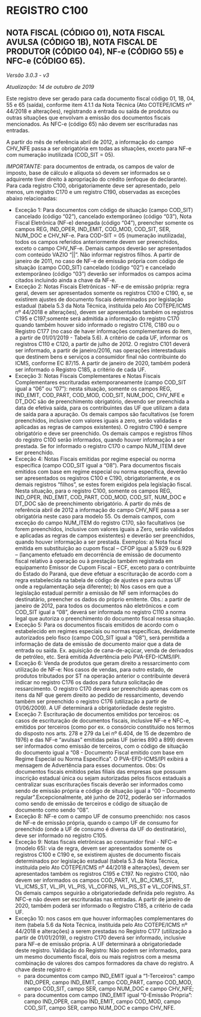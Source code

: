 # REGISTRO C100

## NOTA FISCAL (CÓDIGO 01), NOTA FISCAL AVULSA (CÓDIGO 1B), NOTA FISCAL DE PRODUTOR (CÓDIGO 04), NF-e (CÓDIGO 55) e NFC-e (CÓDIGO 65).

_Versão 3.0.3 - v3_

_Atualização: 14 de outubro de 2019_

Este registro deve ser gerado para cada documento fiscal código 01, 1B, 04, 55 e 65 (saída), conforme item 4.1.1 da Nota Técnica (Ato COTEPE/ICMS nº 44/2018 e alterações), registrando a entrada ou saída de produtos ou outras situações
que envolvam a emissão dos documentos fiscais mencionados. As NFC-e (código 65) não devem ser escrituradas nas
entradas.

A partir do mês de referência abril de 2012, a informação do campo CHV_NFE passa a ser obrigatória em todas as
situações, exceto para NF-e com numeração inutilizada (COD_SIT = 05).

*IMPORTANTE:* para documentos de entrada, os campos de valor de imposto, base de cálculo e alíquota só devem ser
informados se o adquirente tiver direito à apropriação do crédito (enfoque do declarante).
Para cada registro C100, obrigatoriamente deve ser apresentado, pelo menos, um registro C170 e um registro C190,
observadas as exceções abaixo relacionadas:

* Exceção 1: Para documentos com código de situação (campo COD_SIT) cancelado (código “02”), cancelado extemporâneo
(código “03”), Nota Fiscal Eletrônica (NF-e) denegada (código “04”), preencher somente os campos REG, IND_OPER,
IND_EMIT, COD_MOD, COD_SIT, SER, NUM_DOC e CHV_NF-e. Para COD-SIT = 05 (numeração inutilizada), todos os
campos referidos anteriormente devem ser preenchidos, exceto o campo CHV_NF-e. Demais campos deverão ser
apresentados com conteúdo VAZIO “||”. Não informar registros filhos. A partir de janeiro de 2011, no caso de NF-e de
emissão própria com código de situação (campo COD_SIT) cancelado (código “02”) e cancelado extemporâneo (código
“03”) deverão ser informados os campos acima citados incluindo ainda a chave da NF-e.
* Exceção 2: Notas Fiscais Eletrônicas - NF-e de emissão própria: regra geral, devem ser apresentados somente os registros
C100 e C190, e, se existirem ajustes de documento fiscais determinados por legislação estadual (tabela 5.3 da Nota Técnica,
instituída pelo Ato COTEPE/ICMS nº 44/2018 e alterações), devem ser apresentados também os registros C195 e
C197;somente será admitida a informação do registro C170 quando também houver sido informado o registro C176, C180
ou o Registro C177 (no caso de haver informações complementares do item, a partir de 01/01/2019 - Tabela 5.6). A critério
de cada UF, informar os registros C110 e C120, a partir de julho de 2012. O registro C101 deverá ser informado, a partir de
janeiro/2016, nas operações interestaduais que destinem bens e serviços a consumidor final não contribuinte do ICMS,
conforme EC 87/15. A partir de janeiro de 2020, também poderá ser informado o Registro C185, a critério de cada UF.
* Exceção 3: Notas Fiscais Complementares e Notas Fiscais Complementares escrituradas extemporaneamente (campo
COD_SIT igual a “06” ou “07”): nesta situação, somente os campos REG, IND_EMIT, COD_PART, COD_MOD,
COD_SIT, NUM_DOC, CHV_NFE e DT_DOC são de preenchimento obrigatório, devendo ser preenchida a data de efetiva
saída, para os contribuintes das UF que utilizam a data de saída para a apuração. Os demais campos são facultativos (se forem
preenchidos, inclusive com valores iguais a zero, serão validadas e aplicadas as regras de campos existentes). O registro C190
é sempre obrigatório e deve ser preenchido. Os demais campos e registros filhos do registro C100 serão informados, quando
houver informação a ser prestada. Se for informado o registro C170 o campo NUM_ITEM deve ser preenchido.
* Exceção 4: Notas Fiscais emitidas por regime especial ou norma específica (campo COD_SIT igual a “08”). Para
documentos fiscais emitidos com base em regime especial ou norma específica, deverão ser apresentados os registros C100 e
C190, obrigatoriamente, e os demais registros “filhos”, se estes forem exigidos pela legislação fiscal. Nesta situação, para o
registro C100, somente os campos REG, IND_OPER, IND_EMIT, COD_PART, COD_MOD, COD_SIT, NUM_DOC e
DT_DOC são de preenchimento obrigatório. A partir do mês de referência abril de 2012 a informação do campo CHV_NFE
passa a ser obrigatória neste caso para modelo 55. Os demais campos, com exceção do campo NUM_ITEM do registro C170,
são facultativos (se forem preenchidos, inclusive com valores iguais a Zero, serão validados e aplicadas as regras de campos
existentes) e deverão ser preenchidos, quando houver informação a ser prestada. Exemplos: a) Nota fiscal emitida em
substituição ao cupom fiscal – CFOP igual a 5.929 ou 6.929 – (lançamento efetuado em decorrência de emissão de
documento fiscal relativo à operação ou à prestação também registrada em equipamento Emissor de Cupom Fiscal – ECF,
exceto para o contribuinte do Estado do Paraná, que deve efetuar a escrituração de acordo com a regra estabelecida na tabela
de código de ajustes e para outras UF onde a regulamentação seja diferente); b) Nos casos em que a legislação estadual
permitir a emissão de NF sem informações do destinatário, preencher os dados do próprio emitente. Obs.: a partir de janeiro
de 2012, para todos os documentos não eletrônicos e com COD_SIT igual a “08”, deverá ser informada no registro C110 a
norma legal que autoriza o preenchimento do documento fiscal nessa situação.
* Exceção 5: Para os documentos fiscais emitidos de acordo com o estabelecido em regimes especiais ou normas específicas,
devidamente autorizados pelo fisco (campo COD_SIT igual a “08”), será permitida a informação de data de emissão de
documento maior que a data de entrada ou saída. Ex. aquisição de cana-de-açúcar, venda de derivados de petróleo, etc. Será
emitida Advertência pelo PVA-EFD-ICMS/IPI.
* Exceção 6: Venda de produtos que geram direito a ressarcimento com utilização de NF-e: Nos casos de vendas, para outro
estado, de produtos tributados por ST na operação anterior o contribuinte deverá indicar no registro C176 os dados para
futura solicitação de ressarcimento. O registro C170 deverá ser preenchido apenas com os itens da NF que gerem direito ao
pedido de ressarcimento, devendo também ser preenchido o registro C176 (utilização a partir de 01/06/2009). A UF
determinará a obrigatoriedade deste registro.
* Exceção 7: Escrituração de documentos emitidos por terceiros: os casos de escrituração de documentos fiscais, inclusive
NF-e e NFC-e, emitidos por terceiros (como por ex. o consórcio constituído nos termos do disposto nos arts. 278 e 279 da Lei
nº 6.404, de 15 de dezembro de 1976) e das NF-e “avulsas” emitidas pelas UF (séries 890 a 899) devem ser informados como
emissão de terceiros, com o código de situação do documento igual a “08 - Documento Fiscal emitido com base em Regime
Especial ou Norma Específica”. O PVA-EFD-ICMS/IPI exibirá a mensagem de Advertência para esses documentos. Obs: Os
documentos fiscais emitidos pelas filiais das empresas que possuam inscrição estadual única ou sejam autorizadas pelos
fiscos estaduais a centralizar suas escriturações fiscais deverão ser informados como sendo de emissão própria e código de
situação igual a “00 – Documento regular”.Excepcionalmente, até junho de 2012, poderão ser informados como sendo de
emissão de terceiros e código de situação de documento como sendo “08”.
* Exceção 8: NF-e com o campo UF de consumo preenchido: nos casos de NF-e de emissão própria, quando o campo UF de
consumo for preenchido (onde a UF de consumo é diversa da UF do destinatário), deve ser informado no registro C105.
* Exceção 9: Notas fiscais eletrônicas ao consumidor final - NFC-e (modelo 65): via de regra, devem ser apresentados
somente os registros C100 e C190 e, se existirem ajustes de documento fiscais determinados por legislação estadual (tabela
5.3 da Nota Técnica, instituída pelo Ato COTEPE/ICMS nº 44/2018 e alterações), devem ser apresentados também os
registros C195 e C197. No registro C100, não devem ser informados os campos COD_PART, VL_BC_ICMS_ST,
VL_ICMS_ST, VL_IPI, VL_PIS, VL_COFINS, VL_PIS_ST e VL_COFINS_ST. Os demais campos seguirão a
obrigatoriedade definida pelo registro. As NFC-e não devem ser escrituradas nas entradas. A partir de janeiro de 2020,
também poderá ser informado o Registro C185, a critério de cada UF.
* Exceção 10: nos casos em que houver informações complementares do item (tabela 5.6 da Nota Técnica, instituída pelo Ato
COTEPE/ICMS nº 44/2018 e alterações) a serem prestadas no Registro C177 (utilização a partir de 01/01/2019), o registro
C170 deverá ser informado, inclusive para NF-e de emissão própria. A UF determinará a obrigatoriedade deste registro.
Validação do Registro: Não podem ser informados, para um mesmo documento fiscal, dois ou mais registros com a mesma
combinação de valores dos campos formadores da chave do registro. A chave deste registro é:
  * para documentos com campo IND_EMIT igual a “1-Terceiros”: campo IND_OPER, campo IND_EMIT, campo COD_PART, campo COD_MOD, campo COD_SIT, campo SER, campo NUM_DOC e campo CHV_NFE;
  * para documentos com campo (IND_EMIT igual “0-Emissão Própria”: campo IND_OPER, campo IND_EMIT, campo COD_MOD, campo COD_SIT, campo SER, campo NUM_DOC e campo CHV_NFE.
 
